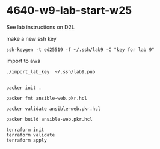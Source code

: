# 4640-w9-lab-start-w25

See lab instructions on D2L


make a new ssh key

```
ssh-keygen -t ed25519 -f ~/.ssh/lab9 -C "key for lab 9"
```
import to aws
```
./import_lab_key  ~/.ssh/lab9.pub
```

```

packer init .

packer fmt ansible-web.pkr.hcl

packer validate ansible-web.pkr.hcl

packer build ansible-web.pkr.hcl
```

```
terraform init
terraform validate
terraform apply
```
